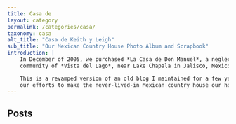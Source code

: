 ```yaml
---
title: Casa de
layout: category
permalink: /categories/casa/
taxonomy: casa
alt_title: "Casa de Keith y Leigh"
sub_title: "Our Mexican Country House Photo Album and Scrapbook"
introduction: |
    In December of 2005, we purchased *La Casa de Don Manuel*, a neglected house in the
    community of *Vista del Lago*, near Lake Chapala in Jalisco, Mexico.

    This is a revamped version of an old blog I maintained for a few years chronicling
    our efforts to make the never-lived-in Mexican country house our home.
---
```


<h2>Posts</h2>

